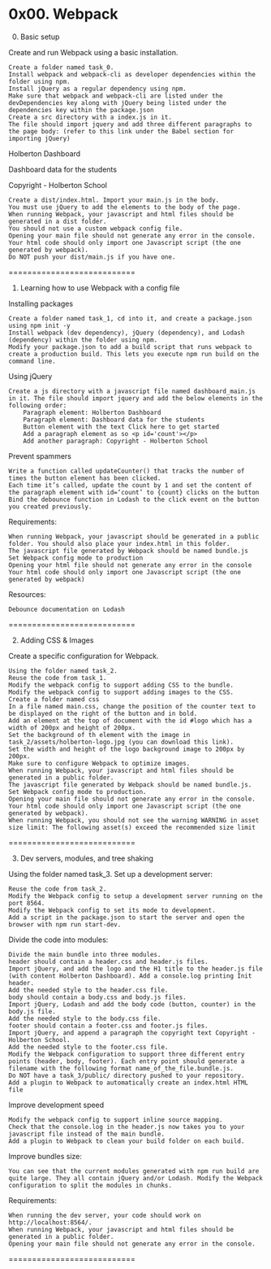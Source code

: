 0x00. Webpack
===========================

0. Basic setup

Create and run Webpack using a basic installation.

    Create a folder named task_0.
    Install webpack and webpack-cli as developer dependencies within the folder using npm.
    Install jQuery as a regular dependency using npm.
    Make sure that webpack and webpack-cli are listed under the devDependencies key along with jQuery being listed under the dependencies key within the package.json
    Create a src directory with a index.js in it.
    The file should import jquery and add three different paragraphs to the page body: (refer to this link under the Babel section for importing jQuery)

Holberton Dashboard

Dashboard data for the students

Copyright - Holberton School

    Create a dist/index.html. Import your main.js in the body.
    You must use jQuery to add the elements to the body of the page.
    When running Webpack, your javascript and html files should be generated in a dist folder.
    You should not use a custom webpack config file.
    Opening your main file should not generate any error in the console.
    Your html code should only import one Javascript script (the one generated by webpack).
    Do NOT push your dist/main.js if you have one.

===========================

1. Learning how to use Webpack with a config file

Installing packages

    Create a folder named task_1, cd into it, and create a package.json using npm init -y
    Install webpack (dev dependency), jQuery (dependency), and Lodash (dependency) within the folder using npm.
    Modify your package.json to add a build script that runs webpack to create a production build. This lets you execute npm run build on the command line.

Using jQuery

    Create a js directory with a javascript file named dashboard_main.js in it. The file should import jquery and add the below elements in the following order:
        Paragraph element: Holberton Dashboard
        Paragraph element: Dashboard data for the students
        Button element with the text Click here to get started
        Add a paragraph element as so <p id='count'></p>
        Add another paragraph: Copyright - Holberton School

Prevent spammers

    Write a function called updateCounter() that tracks the number of times the button element has been clicked.
    Each time it’s called, update the count by 1 and set the content of the paragraph element with id=‘count’ to {count} clicks on the button
    Bind the debounce function in Lodash to the click event on the button you created previously.

Requirements:

    When running Webpack, your javascript should be generated in a public folder. You should also place your index.html in this folder.
    The javascript file generated by Webpack should be named bundle.js
    Set Webpack config mode to production
    Opening your html file should not generate any error in the console
    Your html code should only import one Javascript script (the one generated by webpack)

Resources:

    Debounce documentation on Lodash

===========================

2. Adding CSS & Images

Create a specific configuration for Webpack.

    Using the folder named task_2.
    Reuse the code from task_1.
    Modify the webpack config to support adding CSS to the bundle.
    Modify the webpack config to support adding images to the CSS.
    Create a folder named css
    In a file named main.css, change the position of the counter text to be displayed on the right of the button and in bold.
    Add an element at the top of document with the id #logo which has a width of 200px and height of 200px.
    Set the background of th element with the image in task_2/assets/holberton-logo.jpg (you can download this link).
    Set the width and height of the logo background image to 200px by 200px.
    Make sure to configure Webpack to optimize images.
    When running Webpack, your javascript and html files should be generated in a public folder.
    The javascript file generated by Webpack should be named bundle.js.
    Set Webpack config mode to production.
    Opening your main file should not generate any error in the console.
    Your html code should only import one Javascript script (the one generated by webpack).
    When running Webpack, you should not see the warning WARNING in asset size limit: The following asset(s) exceed the recommended size limit

===========================

3. Dev servers, modules, and tree shaking

Using the folder named task_3. Set up a development server:

    Reuse the code from task_2.
    Modify the Webpack config to setup a development server running on the port 8564.
    Modify the Webpack config to set its mode to development.
    Add a script in the package.json to start the server and open the browser with npm run start-dev.

Divide the code into modules:

    Divide the main bundle into three modules.
    header should contain a header.css and header.js files.
    Import jQuery, and add the logo and the H1 title to the header.js file (with content Holberton Dashboard). Add a console.log printing Init header.
    Add the needed style to the header.css file.
    body should contain a body.css and body.js files.
    Import jQuery, Lodash and add the body code (button, counter) in the body.js file.
    Add the needed style to the body.css file.
    footer should contain a footer.css and footer.js files.
    Import jQuery, and append a paragraph the copyright text Copyright - Holberton School.
    Add the needed style to the footer.css file.
    Modify the Webpack configuration to support three different entry points (header, body, footer). Each entry point should generate a filename with the following format name_of_the_file.bundle.js.
    Do NOT have a task_3/public/ directory pushed to your repository.
    Add a plugin to Webpack to automatically create an index.html HTML file

Improve development speed

    Modify the webpack config to support inline source mapping.
    Check that the console.log in the header.js now takes you to your javascript file instead of the main bundle.
    Add a plugin to Webpack to clean your build folder on each build.

Improve bundles size:

    You can see that the current modules generated with npm run build are quite large. They all contain jQuery and/or Lodash. Modify the Webpack configuration to split the modules in chunks.

Requirements:

    When running the dev server, your code should work on http://localhost:8564/.
    When running Webpack, your javascript and html files should be generated in a public folder.
    Opening your main file should not generate any error in the console.

===========================
